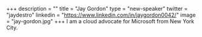 +++
description = ""
title = "Jay Gordon"
type = "new-speaker"
twitter = "jaydestro"
linkedin = "https://www.linkedin.com/in/jaygordon0042/"
image = "jay-gordon.jpg"
+++
I am a cloud advocate for Microsoft from New York City.
